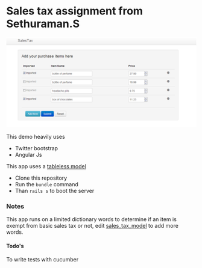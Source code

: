 # Sales tax assignment from Sethuraman.S

![Screenshot](/public/screenshot.png )

This demo heavily uses
* Twitter bootstrap
*  Angular Js


This app uses a [tableless model](/app/models/sales_tax_model.rb)

* Clone this repository
* Run the ```` bundle ```` command
* Than ```` rails s ```` to boot the server

### Notes
 This app runs on a limited dictionary words to determine if an item is exempt from basic sales tax or not,
 edit [sales_tax_model](/app/models/sales_tax_model.rb) to add more words.


#### Todo's
  To write tests with cucumber
  
  
  



